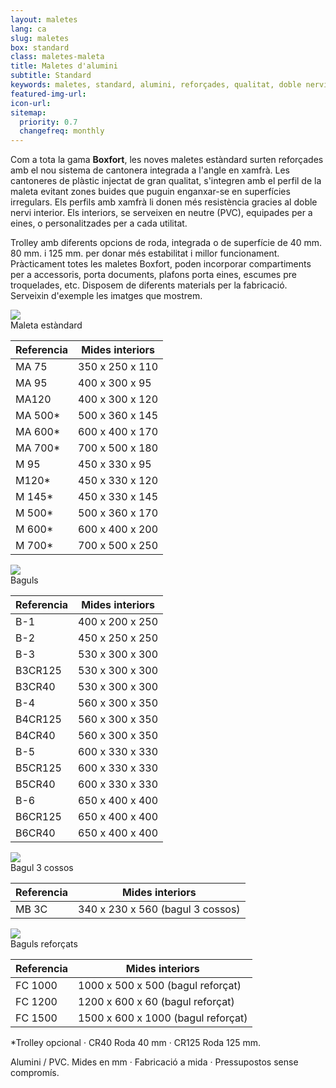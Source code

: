 ```yaml
---
layout: maletes
lang: ca
slug: maletes
box: standard
class: maletes-maleta
title: Maletes d'alumini
subtitle: Standard
keywords: maletes, standard, alumini, reforçades, qualitat, doble nervi, roda, trolley
featured-img-url:
icon-url: 
sitemap:
  priority: 0.7
  changefreq: monthly
---
```


Com a tota la gama **Boxfort**, les noves maletes estàndard surten reforçades amb el nou sistema de cantonera integrada a l'angle en xamfrà. Les cantoneres de plàstic injectat de gran qualitat, s'integren amb el perfil de la maleta evitant zones buides que puguin enganxar-se en superfícies irregulars. Els perfils amb xamfrà li donen més resistència gracies al doble nervi interior. Els interiors, se serveixen en neutre (PVC), equipades per a eines, o personalitzades per a cada utilitat.

Trolley amb diferents opcions de roda, integrada o de superfície de 40 mm. 80 mm. i 125 mm. per donar més estabilitat i millor funcionament.
Pràcticament totes les maletes Boxfort, poden incorporar compartiments per a accessoris, porta documents, plafons porta eines, escumes pre troquelades, etc. Disposem de diferents materials per la fabricació. Serveixin d'exemple les imatges que mostrem. 

<p class="text-center"><img src="{{ site.base_url }}/assets/img/01-thumbnail-box-fort-maletes-alumini-standard-ma-75.jpg"><br/>Maleta estàndard</p>

Referencia | Mides interiors
--- | ---
MA 75	| 350 x 250 x 110		
MA 95	| 400 x 300 x 95		
MA120	| 400 x 300 x 120		
MA 500*	| 500 x 360 x 145		
MA 600*	| 600 x 400 x 170		
MA 700*	| 700 x 500 x 180
M 95	| 450 x 330 x 95
M120*	| 450 x 330 x 120
M 145*	| 450 x 330 x 145
M 500*	| 500 x 360 x 170
M 600*	| 600 x 400 x 200
M 700*	| 700 x 500 x 250

<p class="text-center"><img src="{{ site.base_url }}/assets/img/01-thumbnail-box-fort-maletes-alumini-standard-b-1.jpg"><br/>Baguls</p>

Referencia | Mides interiors
--- | ---
B-1	| 400 x 200 x 250
B-2	| 450 x 250 x 250
B-3	| 530 x 300 x 300
B3CR125	| 530 x 300 x 300
B3CR40 | 530 x 300 x 300
B-4	| 560 x 300 x 350
B4CR125 | 560 x 300 x 350
B4CR40	| 560 x 300 x 350
B-5	| 600 x 330 x 330
B5CR125	| 600 x 330 x 330
B5CR40	| 600 x 330 x 330
B-6	| 650 x 400 x 400
B6CR125	| 650 x 400 x 400
B6CR40	| 650 x 400 x 400

<p class="text-center"><img src="{{ site.base_url }}/assets/img/01-thumbnail-box-fort-maletes-alumini-standard-mb-3-c.jpg"><br/>Bagul 3 cossos</p>

Referencia | Mides interiors
--- | ---
MB 3C | 340 x 230 x 560 (bagul 3 cossos)

<p class="text-center"><img src="{{ site.base_url }}/assets/img/01-thumbnail-box-fort-maletes-alumini-standard-fc-1000.jpg"><br/>Baguls reforçats</p>

Referencia | Mides interiors
--- | ---
FC 1000	| 1000 x 500 x 500 (bagul reforçat)
FC 1200	| 1200 x 600 x 60 (bagul reforçat)
FC 1500	| 1500 x 600 x 1000 (bagul reforçat)

*Trolley opcional · CR40 Roda 40 mm · CR125 Roda 125 mm.

Alumini / PVC. Mides en mm · Fabricació a mida · Pressupostos sense compromís.